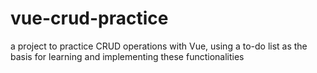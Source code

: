 # vue-crud-practice
a project to practice CRUD operations with Vue, using a to-do list as the basis for learning and implementing these functionalities
